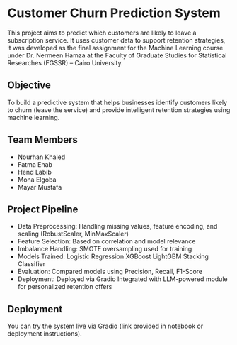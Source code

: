 # Customer Churn Prediction System
This project aims to predict which customers are likely to leave a subscription service. It uses customer data to support retention strategies, it was developed as the final assignment for the Machine Learning course under Dr. Nermeen Hamza at the Faculty of Graduate Studies for Statistical Researches (FGSSR) – Cairo University.

## **Objective**

To build a predictive system that helps businesses identify customers likely to churn (leave the service) and provide intelligent retention strategies using machine learning.

## **Team Members**

   - Nourhan Khaled
   - Fatma Ehab
   - Hend Labib
   - Mona Elgoba
   - Mayar Mustafa

## **Project Pipeline**

   - Data Preprocessing: Handling missing values, feature encoding, and scaling (RobustScaler, MinMaxScaler)
   - Feature Selection: Based on correlation and model relevance
   - Imbalance Handling: SMOTE oversampling used for training
   - Models Trained:
        Logistic Regression
        XGBoost
        LightGBM
        Stacking Classifier
   - Evaluation: Compared models using Precision, Recall, F1-Score
   - Deployment:
        Deployed via Gradio
        Integrated with LLM-powered module for personalized retention offers 

## **Deployment**

You can try the system live via Gradio (link provided in notebook or deployment instructions).
